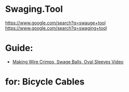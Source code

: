 # Swaging.Tool
https://www.google.com/search?q=swauge+tool https://www.google.com/search?q=swaging+tool

# Guide:
- [Making Wire Crimps, Swage Balls, Oval Sleeves Video](https://youtu.be/2ve1FQ2yYC0)

# for: Bicycle Cables
